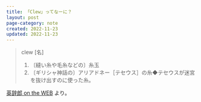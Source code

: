 ```yaml
---
title: 「Clew」ってなーに？
layout: post
page-category: note
created: 2022-11-23
updated: 2022-11-23
---
```


> clew [名]
>
> 1. 〔縫い糸や毛糸などの〕糸玉
> 2. 〔ギリシャ神話の〕アリアドネー［テセウス］の糸◆テセウスが迷宮を抜け出すのに使った糸。

[英辞郎 on the WEB](https://eow.alc.co.jp/search?q=clew) より。
